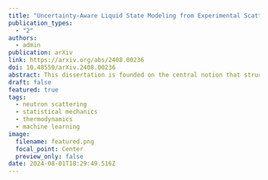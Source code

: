 ```yaml
---
title: "Uncertainty-Aware Liquid State Modeling from Experimental Scattering Measurements"
publication_types:
  - "2"
authors:
  - admin
publication: arXiv
link: https://arxiv.org/abs/2408.00236
doi: 10.48550/arXiv.2408.00236
abstract: This dissertation is founded on the central notion that structural correlations in dense fluids, such as dense gases, liquids, and glasses, are directly related to fundamental interatomic forces. This relationship was identified early in the development of statistical theories of fluids through the mathematical formulations of Gibbs in the 1910s. However, it took nearly 80 years before practical implementations of structure-based theories became widely used for interpreting and understanding the atomic structures of fluids from experimental X-ray and neutron scattering data. The breakthrough in successfully applying structure-potential relations is largely attributed to the advancements in molecular mechanics simulations and the enhancement of computational resources. Despite advancements in understanding the relationship between structure and interatomic forces, a significant gap remains. Current techniques for interpreting experimental scattering measurements are widely used, yet there is little evidence that they yield physically accurate predictions for interatomic forces. In fact, it is generally assumed that these methods produce interatomic forces that poorly model the atomistic and thermodynamic behavior of fluids, rendering them unreliable and non-transferable. This thesis aims to address these limitations by refining the statistical theory, computational methods, and philosophical approach to structure-based analyses, thereby developing more robust and accurate techniques for characterizing structure-potential relationships. 
draft: false
featured: true
tags:
  - neutron scattering
  - statistical mechanics
  - thermodynamics
  - machine learning
image:
  filename: featured.png
  focal_point: Center
  preview_only: false
date: 2024-08-01T18:29:49.516Z
---
```



